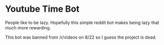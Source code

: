 Youtube Time Bot
=====
People like to be lazy. Hopefully this simple reddit  bot makes being lazy that 
much more rewarding.

This bot was banned from /r/videos on 8/22 so I guess the project is dead.
